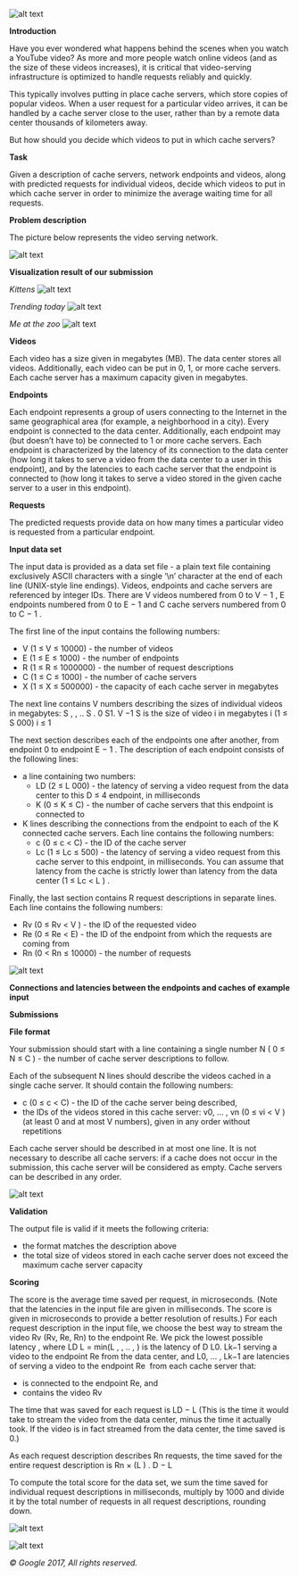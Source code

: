 ![alt text](src/main/resources/images/Screenshot1.png)

**Introduction**

Have you ever wondered what happens behind the scenes when you watch a YouTube video? As more
and more people watch online videos (and as the size of these videos increases), it is critical that
video-serving infrastructure is optimized to handle requests reliably and quickly.

This typically involves putting in place cache servers, which store copies of popular videos. When a user
request for a particular video arrives, it can be handled by a cache server close to the user, rather than by a
remote data center thousands of kilometers away.

But how should you decide which videos to put in which cache servers?

**Task**

Given a description of cache servers, network endpoints and videos, along with predicted requests for
individual videos, decide which videos to put in which cache server in order to minimize the average
waiting time for all requests.

**Problem description**

The picture below represents the video serving network.

![alt text](src/main/resources/images/Screenshot2.png)

**Visualization result of our submission**

_Kittens_
![alt text](src/main/resources/images/visualization/hashcode.png)

_Trending today_
![alt text](src/main/resources/images/visualization/hashcode1.png)

_Me at the zoo_
![alt text](src/main/resources/images/visualization/hashcode.png)


**Videos**

Each video has a size given in megabytes (MB). The data center stores all videos​. Additionally, each video
can be put in 0, 1, or more cache servers​. Each cache server has a maximum capacity given in
megabytes.

**Endpoints**

Each endpoint ​represents a group of users connecting to the Internet in the same geographical area (for
example, a neighborhood in a city). Every endpoint is connected to the data center. Additionally, each
endpoint may (but doesn’t have to) be connected to 1 or more cache servers.
Each endpoint is characterized by the latency of its connection to the data center (how long it takes to serve
a video from the data center to a user in this endpoint), and by the latencies to each cache server that the
endpoint is connected to (how long it takes to serve a video stored in the given cache server to a user in
this endpoint).

**Requests**

The predicted requests provide data on how many times a particular video is requested from a particular
endpoint.

**Input data set**

The input data is provided as a data set file - a plain text file containing exclusively ASCII characters with a
single ‘\n’ character at the end of each line (UNIX-style line endings).
Videos, endpoints and cache servers are referenced by integer IDs. There are V videos numbered from 0
to V − 1 , E endpoints numbered from 0 to E − 1 and C cache servers numbered from 0 to C − 1 .

The first line of the input contains the following numbers:   
   + V​ (1 ≤ V ≤ 10000) - the number of videos
   + E (1 ≤ E ≤ 1000) - the number of endpoints
   + R (1 ≤ R ≤ 1000000) - the number of request descriptions
   + C (1 ≤ C ≤ 1000) - the number of cache servers
   + X (1 ≤ X ≤ 500000) - the capacity of each cache server in megabytes

The next line contains V​ numbers describing the sizes of individual videos in megabytes: S , , .. S . 0 S1. V −1
S is the size of video i in megabytes i (1 ≤ S 000) i ≤ 1

The next section describes each of the endpoints one after another, from endpoint 0 to endpoint E − 1 . The
description of each endpoint consists of the following lines:

 + a line containing two numbers:
      +  L​D (2 ≤ L 000) - the latency of serving a video request from the data center to this D ≤ 4
endpoint, in milliseconds
      + K​ (0 ≤ K ≤ C) - the number of cache servers that this endpoint is connected to
 + K lines describing the connections from the endpoint to each of the K connected cache servers.
Each line contains the following numbers:
      + c​ (0 ≤ c < C) - the ID of the cache server
      + L​c (1 ≤ Lc ≤ 500) - the latency of serving a video request from this cache server to this
endpoint, in milliseconds. You can assume that latency from the cache is strictly lower than
latency from the data center (1 ≤ Lc < L ) . 


Finally, the last section contains R ​request descriptions in separate lines. Each line contains the following
numbers:
+ R​v​ (0 ≤ Rv < V ) - the ID of the requested video
+ R​e​ (0 ≤ Re < E) - the ID of the endpoint from which the requests are coming from
+ R​n​ (0 < Rn ≤ 10000) - the number of requests

![alt text](src/main/resources/images/Screenshot3.png)

**Connections and latencies between the endpoints and caches of example input**

**Submissions**

**File format**

Your submission should start with a line containing a single number N ( 0 ≤ N ≤ C ) - the number of cache
server descriptions to follow.

Each of the subsequent N lines should describe the videos cached in a single cache server. It should
contain the following numbers:
+ c​ (0 ≤ c < C) - the ID of the cache server being described,
+ the IDs of the videos stored in this cache server: v0, ... , vn (0 ≤ vi < V ) (at least 0 and at most V numbers), given in any order without repetitions

Each cache server should be described in at most one line. It is not necessary to describe all cache
servers: if a cache does not occur in the submission, this cache server will be considered as empty. Cache
servers can be described in any order.

![alt text](src/main/resources/images/Screenshot4.png)

**Validation**

The output file is valid if it meets the following criteria:
+ the format matches the description above
+ the total size of videos stored in each cache server does not exceed the maximum cache server capacity

**Scoring**

The score is the average time saved per request, in microseconds. (Note that the latencies in the input file
are given in milliseconds. The score is given in microseconds to provide a better resolution of results.)
For each request description in the input file, we choose the best way to stream the video R​v
(Rv, Re, Rn) to the endpoint R​e​. We pick the lowest possible latency , where LD L = min(L , , .. , ) is the latency of D L0. Lk−1
serving a video to the endpoint R​e from the data center, and L0, ... , Lk−1 are latencies of serving a video to
the endpoint R​e ​ from each cache server that:

+ is connected to the endpoint R​e​, and
+ contains the video R​v

The time that was saved for each request is LD − L (This is the time it would take to stream the video from
the data center, minus the time it actually took. If the video is in fact streamed from the data center, the time
saved is 0.)

As each request description describes R​n
requests, the time saved for the entire request description is Rn × (L ) . D − L

To compute the total score for the data set, we sum the time saved for individual request descriptions in
milliseconds, multiply by 1000 and divide it by the total number of requests in all request descriptions,
rounding down.

![alt text](src/main/resources/images/Screenshot5.png)

![alt text](src/main/resources/images/Screenshot6.png)


_© Google 2017, All rights reserved._
